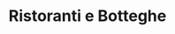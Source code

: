 ---
schema: opendataschema
title: Ristoranti e Botteghe
organization: OpenToscana
notes: "Vetrina Toscana è un progetto di promozione di Regione Toscana a cui collaborano anche finanziarimaente il sistema delle Camere di Commercio e la loro Unione regionale. Il progetto propone di integrare tra la scoperta del territorio con sui momenti, musei, biblioteche, siti archeologici, con le produzioni agroalimentari ed enogastronomiche. Nei ristoranti e nelle botteghe di Vetrina Toscana si trovano le produzioni regionali di qualità, provenienti dalla filiera corta trasformati in piatti della tradizione culinaria locale, o scoprendone dei nuovi. Il leitmotiv del progetto è rappresentato dal legame con il territorio, con la stagionalità delle colture, con la straordinaria ricchezza della cucina toscana e dei suoi attuali interpreti. Nei negozi alimentari di Vetrina Toscana i prodotti agroalimentari regionali, sono l’elemento caratterizzante dell'assortimento e la conoscenza della qualità e delle caratteristiche produttive è il vero valore aggiunto della rete. Con il progetto la Regione ed Unioncamere Toscana vogliono contribuire a rivitalizzare un settore economico di piccole imprese che fino ad oggi sono riuscite a mantenere viva la cultura della buona tavola ed hanno rinnovato il contributo toscano al valore della dieta mediterranea patrimonio dell'umanità."
resources:
  - name: Ristoranti e Botteghe al 2016
    url: 'https://github.com/iltempe/opendataprato/blob/master/botteghe.csv'
    format: csv
category:
  - Economia
  - Ambiente
  - Cibo
maintainer: iltempe
maintainer_email: mtempestini@gmail.com
license: CC BY 4.0
pubdate: 28/04/2016
---
